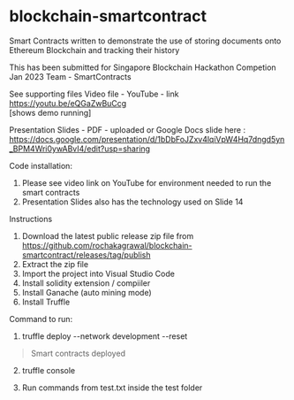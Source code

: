 # blockchain-smartcontract
Smart Contracts written to demonstrate the use of storing documents onto Ethereum Blockchain and tracking their history

This has been submitted for Singapore Blockchain Hackathon Competion Jan 2023
Team - SmartContracts

See supporting files 
Video file - YouTube - link https://youtu.be/eQGaZwBuCcg  
[shows demo running]

Presentation Slides - PDF - uploaded or Google Docs slide here : https://docs.google.com/presentation/d/1bDbFoJZxv4lqiVpW4Hq7dngd5yn_BPM4Wri0ywABvI4/edit?usp=sharing

Code installation:

1. Please see video link on YouTube for environment needed to run the smart contracts
2. Presentation Slides also has the technology used on Slide 14

Instructions

1. Download the latest public release zip file from https://github.com/rochakagrawal/blockchain-smartcontract/releases/tag/publish
2. Extract the zip file
3. Import the project into Visual Studio Code
4. Install solidity extension / compiiler
5. Install Ganache (auto mining mode)
6. Install Truffle 

Command to run:
1. truffle deploy --network development --reset

> Smart contracts deployed

2. truffle console 

3. Run commands from test.txt inside the test folder 




